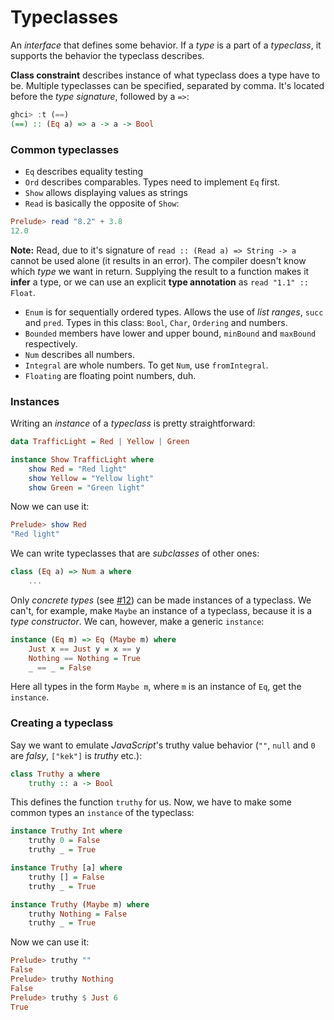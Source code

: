 # Typeclasses

An *interface* that defines some behavior. If a *type* is a part of a *typeclass*, it supports the behavior the typeclass describes.

**Class constraint** describes instance of what typeclass does a type have to be. Multiple typeclasses can be specified, separated by comma. It's located before the *type signature*, followed by a `=>`:

```Haskell
ghci> :t (==)  
(==) :: (Eq a) => a -> a -> Bool
```

### Common typeclasses

* `Eq` describes equality testing
* `Ord` describes comparables. Types need to implement `Eq` first.
* `Show` allows displaying values as strings
* `Read` is basically the opposite of `Show`:

```Haskell
Prelude> read "8.2" + 3.8
12.0
```

**Note:** Read, due to it's signature of `read :: (Read a) => String -> a` cannot be used alone (it results in an error). The compiler doesn't know which *type* we want in return. Supplying the result to a function makes it **infer** a type, or we can use an explicit **type annotation** as `read "1.1" :: Float`.

* `Enum` is for sequentially ordered types. Allows the use of *list ranges*, `succ` and `pred`. Types in this class: `Bool`, `Char`, `Ordering` and numbers.
* `Bounded` members have lower and upper bound, `minBound` and `maxBound` respectively.
* `Num` describes all numbers.
* `Integral` are whole numbers. To get `Num`, use `fromIntegral`.
* `Floating` are floating point numbers, duh.

### Instances

Writing an *instance* of a *typeclass* is pretty straightforward:

```Haskell
data TrafficLight = Red | Yellow | Green

instance Show TrafficLight where
    show Red = "Red light"
    show Yellow = "Yellow light"
    show Green = "Green light"
```

Now we can use it:

```Haskell
Prelude> show Red
"Red light"
```

We can write typeclasses that are *subclasses* of other ones:

```Haskell
class (Eq a) => Num a where
    ...
```

Only *concrete types* (see [#12](./12data_types.md)) can be made instances of a typeclass. We can't, for example, make `Maybe` an instance of a typeclass, because it is a *type constructor*. We can, however, make a generic `instance`:

```Haskell
instance (Eq m) => Eq (Maybe m) where  
    Just x == Just y = x == y  
    Nothing == Nothing = True  
    _ == _ = False
```

Here all types in the form `Maybe m`, where `m` is an instance of `Eq`, get the `instance`.

### Creating a typeclass

Say we want to emulate *JavaScript*'s truthy value behavior (`""`, `null` and `0` are *falsy*, `["kek"]` is *truthy* etc.):

```Haskell
class Truthy a where
    truthy :: a -> Bool
```

This defines the function `truthy` for us. Now, we have to make some common types an `instance` of the typeclass:

```Haskell
instance Truthy Int where
    truthy 0 = False
    truthy _ = True

instance Truthy [a] where
    truthy [] = False
    truthy _ = True

instance Truthy (Maybe m) where
    truthy Nothing = False
    truthy _ = True
```

Now we can use it:

```Haskell
Prelude> truthy ""
False
Prelude> truthy Nothing
False
Prelude> truthy $ Just 6
True
```
